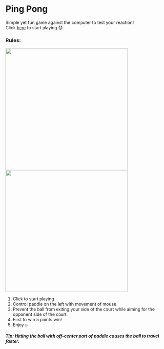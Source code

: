 # Ping Pong
 Simple yet fun game against the computer to test your reaction!<br>
 Click [here](https://xinyee20.github.io/PingPong/) to start playing 😈 
 
### Rules:
 <img src="https://user-images.githubusercontent.com/63994179/146417671-bcffd69c-b8c8-4ff8-a362-90cdef5baf21.png" width="400"><br>
 <img src="https://user-images.githubusercontent.com/63994179/146418561-4e3636ae-7234-4832-991b-d7c741febe03.png" width="400">
 1. Click to start playing.
 2. Control paddle on the left with movement of mouse.
 3. Prevent the ball from exiting your side of the court while aiming for the opponent side of the court.
 4. First to win 5 points win!
 5. Enjoy:relaxed:

##### Tip: Hitting the ball with off-center part of paddle causes the ball to travel faster.
 

